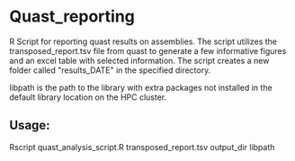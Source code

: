 # Quast_reporting
R Script for reporting quast results on assemblies. The script utilizes 
the transposed_report.tsv file from quast to generate a few informative 
figures and an excel table with selected information.
The script creates a new folder called "results_DATE" in the specified 
directory.

libpath is the path to the library with extra packages not installed in 
the default library location on the HPC cluster.

## Usage: 
Rscript quast_analysis_script.R transposed_report.tsv output_dir libpath
